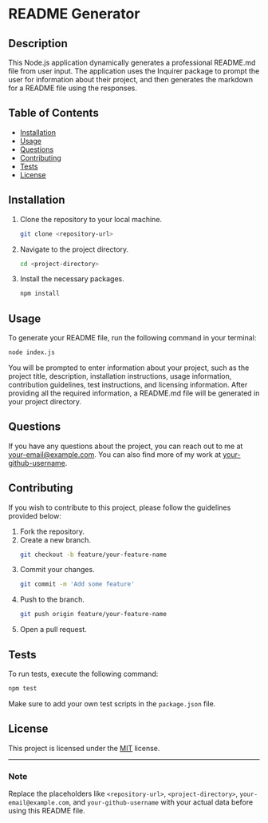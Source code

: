 # README Generator

## Description

This Node.js application dynamically generates a professional README.md file from user input. The application uses the Inquirer package to prompt the user for information about their project, and then generates the markdown for a README file using the responses.

## Table of Contents

- [Installation](#installation)
- [Usage](#usage)
- [Questions](#questions)
- [Contributing](#contributing)
- [Tests](#tests)
- [License](#license)

## Installation

1. Clone the repository to your local machine.
   ```sh
   git clone <repository-url>
   ```
2. Navigate to the project directory.
   ```sh
   cd <project-directory>
   ```
3. Install the necessary packages.
   ```sh
   npm install
   ```

## Usage

To generate your README file, run the following command in your terminal:

```sh
node index.js
```

You will be prompted to enter information about your project, such as the project title, description, installation instructions, usage information, contribution guidelines, test instructions, and licensing information. After providing all the required information, a README.md file will be generated in your project directory.

## Questions

If you have any questions about the project, you can reach out to me at [your-email@example.com](mailto:your-email@example.com). You can also find more of my work at [your-github-username](https://github.com/your-github-username).

## Contributing

If you wish to contribute to this project, please follow the guidelines provided below:

1. Fork the repository.
2. Create a new branch.
   ```sh
   git checkout -b feature/your-feature-name
   ```
3. Commit your changes.
   ```sh
   git commit -m 'Add some feature'
   ```
4. Push to the branch.
   ```sh
   git push origin feature/your-feature-name
   ```
5. Open a pull request.

## Tests

To run tests, execute the following command:

```sh
npm test
```

Make sure to add your own test scripts in the `package.json` file.

## License

This project is licensed under the [MIT](https://opensource.org/licenses/MIT) license.

---

### Note

Replace the placeholders like `<repository-url>`, `<project-directory>`, `your-email@example.com`, and `your-github-username` with your actual data before using this README file.
